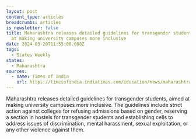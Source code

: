 ```yaml
---
layout: post
content_type: articles
breadcrumbs: articles
is_newsletter: false
title: Maharashtra releases detailed guidelines for transgender students, aimed
  at making university campuses more inclusive
date: 2024-03-20T11:55:00.000Z
tags:
  - States Weekly
states:
  - Maharashtra
sources:
  - name: Times of India
    url: https://timesofindia.indiatimes.com/education/news/maharashtra-state-policy-2024-guidelines-issued-for-the-welfare-of-transgender-students/articleshow/108541548.cms
---
```

Maharashtra releases detailed guidelines for transgender students, aimed at making university campuses more inclusive. The guidelines include strict action against colleges for refusing admissions based on gender, reserving a section in hostels for transgender students and establishing cells to address issues of discrimination, mental harassment, sexual exploitation, or any other violence against them.
